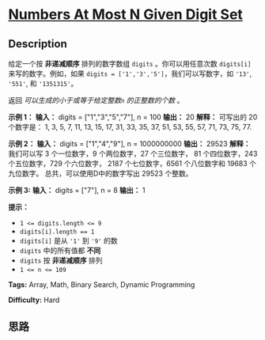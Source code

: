 # [Numbers At Most N Given Digit Set][title]

## Description

给定一个按  **非递减顺序**  排列的数字数组 `digits` 。你可以用任意次数 `digits[i]` 来写的数字。例如，如果 `digits =
['1','3','5']`，我们可以写数字，如 `'13'`, `'551'`, 和 `'1351315'`。

返回 _可以生成的小于或等于给定整数`n` 的正整数的个数_ 。



**示例 1：**
            **输入：** digits = ["1","3","5","7"], n = 100    **输出：** 20    **解释：**    可写出的 20 个数字是：    1, 3, 5, 7, 11, 13, 15, 17, 31, 33, 35, 37, 51, 53, 55, 57, 71, 73, 75, 77.    

**示例 2：**
            **输入：** digits = ["1","4","9"], n = 1000000000    **输出：** 29523    **解释：**    我们可以写 3 个一位数字，9 个两位数字，27 个三位数字，    81 个四位数字，243 个五位数字，729 个六位数字，    2187 个七位数字，6561 个八位数字和 19683 个九位数字。    总共，可以使用D中的数字写出 29523 个整数。

**示例 3:**
            **输入：** digits = ["7"], n = 8    **输出：** 1    



**提示：**

  * `1 <= digits.length <= 9`
  * `digits[i].length == 1`
  * `digits[i]` 是从 `'1'` 到 `'9'` 的数
  * `digits` 中的所有值都 **不同**  
  * `digits` 按  **非递减顺序**  排列
  * `1 <= n <= 109`


**Tags:** Array, Math, Binary Search, Dynamic Programming

**Difficulty:** Hard

## 思路

[title]: https://leetcode-cn.com/problems/numbers-at-most-n-given-digit-set
